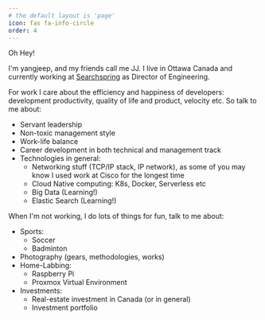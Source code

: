 ```yaml
---
# the default layout is 'page'
icon: fas fa-info-circle
order: 4
---
```


Oh Hey! 

I'm yangjeep, and my friends call me JJ. 
I live in Ottawa Canada and currently working at [Searchspring](searchspring.com) as Director of Engineering.

For work I care about the efficiency and happiness of developers: development productivity, quality of life and product, velocity etc. So talk to me about:

- Servant leadership
- Non-toxic management style
- Work-life balance
- Career development in both technical and management track
- Technologies in general:
    - Networking stuff (TCP/IP stack, IP network), as some of you may know I used work at Cisco for the longest time
    - Cloud Native computing: K8s, Docker, Serverless etc
    - Big Data (Learning!)
    - Elastic Search (Learning!)

When I'm not working, I do lots of things for fun, talk to me about: 

- Sports:
    - Soccer
    - Badminton
- Photography (gears, methodologies, works)
- Home-Labbing:
    - Raspberry Pi
    - Proxmox Virtual Environment
- Investments:
    - Real-estate investment in Canada (or in general)
    - Investment portfolio 
